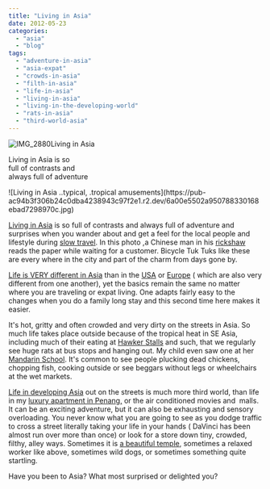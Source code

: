 ```yaml
---
title: "Living in Asia"
date: 2012-05-23
categories: 
  - "asia"
  - "blog"
tags: 
  - "adventure-in-asia"
  - "asia-expat"
  - "crowds-in-asia"
  - "filth-in-asia"
  - "life-in-asia"
  - "living-in-asia"
  - "living-in-the-developing-world"
  - "rats-in-asia"
  - "third-world-asia"
---
```


![IMG_2880](https://pub-ac94b3f306b24c0dba4238943c97f2e1.r2.dev/6a00e5502a95078833016766abe446970b.jpg)Living in Asia  
  
Living in Asia is so  
full of contrasts and  
always full of adventure

<!--more--> ![Living in Asia ..typical, .tropical amusements](https://pub-ac94b3f306b24c0dba4238943c97f2e1.r2.dev/6a00e5502a950788330168ebad7298970c.jpg)  
  
  
[Living in Asia](http://soultravelers3new.local/2011/01/tropical-winter-home-in-penang-malaysia-location-indenpendent-digital-nomad-long-term-travel-tips-.html "living in asia") is so full of contrasts and always full of adventure and surprises when you wander about and get a feel for the local people and lifestyle during [slow travel](http://soultravelers3new.local/2011/11/slow-travel.html "slow travel"). In this photo ,a Chinese man in his [rickshaw](http://soultravelers3new.local/2011/01/family-travel-asia-photo-georgetown-malaysia.html "rickshaw asia") reads the paper while waiting for a customer. Bicycle Tuk Tuks like these are every where in the city and part of the charm from days gone by.  
  
[Life is VERY different in Asia](http://soultravelers3new.local/2011/04/india-tourist-visa-nightmare-problems-from-se-asia.html "Life is very different in Asia") than in the [USA](http://soultravelers3new.local/2011/08/reverse-culture-shock-usa-over-consumerism.html "USA") or [Europe](http://soultravelers3new.local/2012/02/5-best-european-family-vacations.html "Europe vacation") ( which are also very different from one another), yet the basics remain the same no matter where you are traveling or expat living. One adapts fairly easy to the changes when you do a family long stay and this second time here makes it easier.  
  
It's hot, gritty and often crowded and very dirty on the streets in Asia. So much life takes place outside because of the tropical heat in SE Asia, including much of their eating at [Hawker Stalls](http://soultravelers3new.local/2012/05/penang-at-night.html "Penang Hawker stalls night life") and such, that we regularly see huge rats at bus stops and hanging out. My child even saw one at her [Mandarin School](http://soultravelers3new.local/2011/01/only-american-girl-in-an-all-mandarin-school-chinese-immersion-in-language-culture-through-school.html "Mandarin school in Asia"). It's common to see people plucking dead chickens, chopping fish, cooking outside or see beggars without legs or wheelchairs at the wet markets.  
  
[Life in developing Asia](http://soultravelers3new.local/2011/04/saying-goodbye-to-tropical-asia-penang.html "Life in developing asia") out on the streets is much more third world, than life in my [luxury apartment in Penang,](http://soultravelers3new.local/2012/03/finding-a-vacation-rental-apartment-in-penang-2.html "finding luxury apartment in Penang") or the air conditioned movies and  malls. It can be an exciting adventure, but it can also be exhausting and sensory overloading. You never know what you are going to see as you dodge traffic to cross a street literally taking your life in your hands ( DaVinci has been almost run over more than once) or look for a store down tiny, crowded, filthy, alley ways. Sometimes it is [a beautiful temple](http://www.youtube.com/watch?v=fwbU_OGfSQg "beautiful temple"), sometimes a relaxed worker like above, sometimes wild dogs, or sometimes something quite startling.  
  
Have you been to Asia? What most surprised or delighted you?
